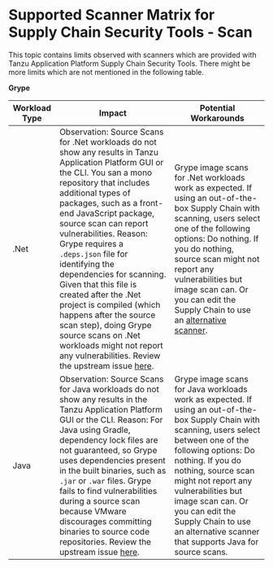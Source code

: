 # Supported Scanner Matrix for Supply Chain Security Tools - Scan

This topic contains limits observed with scanners which are provided with Tanzu
Application Platform Supply Chain Security Tools. There might be more limits
which are not mentioned in the following table.

**Grype**

| Workload Type | Impact | Potential Workarounds |
|--------|-----------|---|
|  .Net | Observation: Source Scans for .Net workloads do not show any results in Tanzu Application Platform GUI or the CLI.  You san a mono repository that includes additional types of packages, such as a front-end JavaScript package, source scan can report vulnerabilities. Reason: Grype requires a `.deps.json` file for identifying the dependencies for scanning. Given that this file is created after the .Net project is compiled (which happens after the source scan step), doing Grype  source scans on .Net workloads might not report any vulnerabilities. Review the upstream issue [here](https://github.com/anchore/syft/issues/1522). | Grype image scans for .Net workloads work as expected. If using an out-of-the-box Supply Chain with scanning, users select one of the following options: Do nothing. If you do nothing, source scan might not report any vulnerabilities but image scan can. Or you can edit the Supply Chain to use an [alternative scanner](./install-scanners.hbs.md). |
| Java | Observation: Source Scans for Java workloads do not show any results in the Tanzu Application Platform GUI or the CLI. Reason: For Java using Gradle, dependency lock files are not guaranteed, so Grype uses dependencies present in the built binaries, such as `.jar` or `.war` files. Grype fails to find vulnerabilities during a source scan because VMware discourages committing binaries to source code repositories. Review the upstream issue [here](https://github.com/anchore/syft/issues/690). | Grype image scans for Java workloads work as expected. If using an out-of-the-box Supply Chain with scanning, users select between one of the following options: Do nothing. If you do nothing, source scan might not report any vulnerabilities but image scan can. Or you can edit the Supply Chain to use an alternative scanner that supports Java for source scans. |
